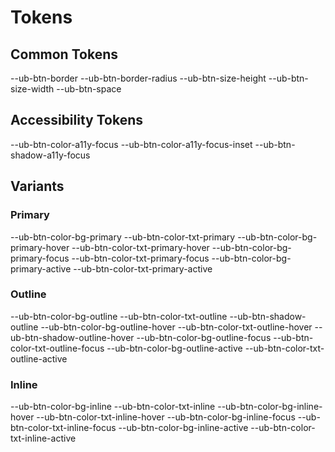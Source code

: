 # Tokens

## Common Tokens
--ub-btn-border
--ub-btn-border-radius
--ub-btn-size-height
--ub-btn-size-width
--ub-btn-space

## Accessibility Tokens
--ub-btn-color-a11y-focus
--ub-btn-color-a11y-focus-inset
--ub-btn-shadow-a11y-focus


## Variants

### Primary
--ub-btn-color-bg-primary
--ub-btn-color-txt-primary
--ub-btn-color-bg-primary-hover
--ub-btn-color-txt-primary-hover
--ub-btn-color-bg-primary-focus
--ub-btn-color-txt-primary-focus
--ub-btn-color-bg-primary-active
--ub-btn-color-txt-primary-active

### Outline
--ub-btn-color-bg-outline
--ub-btn-color-txt-outline
--ub-btn-shadow-outline
--ub-btn-color-bg-outline-hover
--ub-btn-color-txt-outline-hover
--ub-btn-shadow-outline-hover
--ub-btn-color-bg-outline-focus
--ub-btn-color-txt-outline-focus
--ub-btn-color-bg-outline-active
--ub-btn-color-txt-outline-active

### Inline
--ub-btn-color-bg-inline
--ub-btn-color-txt-inline
--ub-btn-color-bg-inline-hover
--ub-btn-color-txt-inline-hover
--ub-btn-color-bg-inline-focus
--ub-btn-color-txt-inline-focus
--ub-btn-color-bg-inline-active
--ub-btn-color-txt-inline-active
